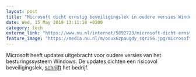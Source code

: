 ```yaml
---
layout: post
title: "Microsoft dicht ernstig beveiligingslek in oudere versies Windows"
date: Wed, 15 May 2019 13:11:18 +0200
category: tech
externe_link: "https://www.nu.nl/internet/5892723/microsoft-dicht-ernstig-beveiligingslek-in-oudere-versies-windows.html"
feature_image: "https://media.nu.nl/m/ooux6zpaugdy_sqr256.jpg/microsoft-dicht-ernstig-beveiligingslek-in-oudere-versies-windows.jpg"
---
```


Microsoft heeft updates uitgebracht voor oudere versies van het besturingssysteem Windows. De updates dichten een risicovol beveiligingslek, <a href="https://blogs.technet.microsoft.com/msrc/2019/05/14/prevent-a-worm-by-updating-remote-desktop-services-cve-2019-0708/" target="_blank">schrijft</a> het bedrijf.
